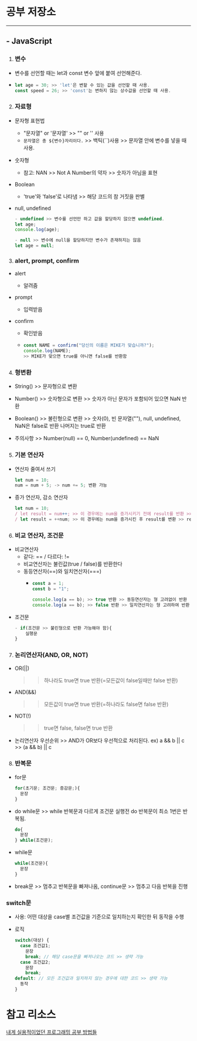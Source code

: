 # 공부 저장소
___

## - JavaScript

1. ### 변수
- 변수를 선언할 때는 let과 const 변수 앞에 붙여 선언해준다.
- ```js
  let age = 30; >> 'let'은 변할 수 있는 값을 선언할 때 사용.
  const speed = 26; >> 'const'는 변하지 않는 상수값을 선언할 때 사용. 
  ```
2. ### 자료형
- 문자형 표현법
  * "문자열" or '문자열' >> "" or '' 사용
  * `문자열은 총 ${변수}자리이다.` >> 백틱(``)사용 >> 문자열 안에 변수를 넣을 때 사용.

- 숫자형
  * 참고: NAN >> Not A Number의 약자 >> 숫자가 아님을 표현
 
- Boolean
  * 'true'와 'false'로 나타냄 >> 해당 코드의 참 거짓을 판별
 
- null, undefined
  ```js
  - undefined >> 변수를 선언만 하고 값을 할당하지 않으면 undefined.
  let age;
  console.log(age);

  - null >> 변수에 null을 할당하지만 변수가 존재하지는 않음
  let age = null;
  ```
3. ### alert, prompt, confirm
- alert
  - 알려줌

- prompt
  - 입력받음

- confirm 
  - 확인받음
  - ```js
    const NAME = confirm("당신의 이름은 MIKE가 맞습니까?");
    console.log(NAME); 
    >> MIKE가 맞으면 true를 아니면 false를 반환함
    ```
4. ### 형변환
- String() >> 문자형으로 변환
   
- Number() >> 숫자형으로 변환
              >> 숫자가 아닌 문자가 포함되어 있으면 NaN 반환
     
- Boolean() >> 불린형으로 변환
               >> 숫자(0), 빈 문자열(""), null, undefined, NaN은 false로 반환 나머지는 true로 반환

- 주의사항 >> Number(null) == 0, Number(undefined) == NaN

5. ### 기본 연산자
- 연산자 줄여서 쓰기
  ```js
  let num = 10;
  num = num + 5; -> num += 5; 변환 가능
  ```

- 증가 연산자, 감소 연산자
  ```js
  let num = 10;
  / let result = num++; >> 이 경우에는 num을 증가시키기 전에 result를 반환 >> result == 10.
  / let result = ++num; >> 이 경우에는 num을 증가시킨 후 result를 변환 >> result == 11.
  ```

6. ### 비교 연산자, 조건문
- 비교연산자
  - 같다: == / 다르다: !=   
  - 비교연산자는 불린값(true / false)를 반환한다
  - 동등연산자(==)와 일치연산자(===)
    - ```js
      const a = 1;
      const b = "1";
      
      console.log(a == b); >> true 반환 >> 동등연산자는 형 고려없이 반환
      console.log(a == b); >> false 반환 >> 일치연산자는 형 고려하여 반환      
      ``` 
- 조건문
  ```js
  - if(조건문 >> 불린형으로 반환 가능해야 함){
      실행문
  }
  ```

7. ### 논리연산자(AND, OR, NOT)
- OR(||)
  >> 하나라도 true면 true 반환(=모든값이 false일때만 false 반환)  
- AND(&&)
  >> 모든값이 true면 true 반환(=하나라도 false면 false 반환)
- NOT(!)
  >> true면 false, false면 true 반환
- 논리연산자 우선순위 >> AND가 OR보다 우선적으로 처리된다.
  ex) a && b || c >> (a && b) || c

8. ### 반복문
- for문
  ```js
  for(초기문; 조건문; 증감문;){
    문장  
  }
  ```
- do while문 >> while 반복문과 다르게 조건문 실행전 do 반복문이 최소 1번은 반복됨.
  ```js
  do{
    문장
  } while(조건문);
  ```
- while문
  ```js
  while(조건문){
    문장
  } 
  ```
- break문 >> 멈추고 반복문을 빠져나옴, continue문 >> 멈추고 다음 반복을 진행

### switch문 
- 사용: 어떤 대상을 case별 조건값을 기준으로 일치하는지 확인한 뒤 동작을 수행

- 로직
  ```js
  switch(대상) {
    case 조건값1;
      문장
      break; // 해당 case문을 빠져나오는 코드 >> 생략 가능
    case 조건값2;
      문장
      break;
  default: // 모든 조건값과 일치하지 않는 경우에 대한 코드 >> 생략 가능 
    동작  
  }
  ``` 

# 참고 리소스

[내게 실용적이었던 프로그래밍 공부 방법들](https://velog.io/@city7310/%EB%82%B4%EA%B0%80-%EA%B3%B5%EB%B6%80%ED%95%98%EB%8A%94-%EB%B0%A9%EC%8B%9D)
